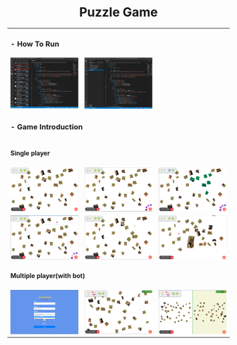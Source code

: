 <h1 align="center">Puzzle Game</h1>

<div>


  <table>
    <tr>
      <td colspan="3"><h3> - How To Run</h3></td>
    </tr>
    <tr>
      <td><img src="./assets/img/readme/install_1.png"></td>
      <td><img src="./assets/img/readme/install_2.png"></td>
    </tr>
    <tr>
      <td colspan="3"><h3> - Game Introduction</h3></td>
    </tr>
    <tr>
      <td colspan="3"><h4> Single player </h4></td>
    </tr>
    <tr>
      <td><img src="./assets/img/readme/game_1.png"></td>
      <td><img src="./assets/img/readme/game_2.png"></td>
      <td><img src="./assets/img/readme/game_3.png"></td>
    </tr>
    <tr>    
      <td><img src="./assets/img/readme/game_4.png"></td>
      <td><img src="./assets/img/readme/game_5.png"></td>
      <td><img src="./assets/img/readme/game_6.png"></td>
    </tr>
    <tr>
      <td colspan="6"><h4> Multiple player(with bot) </h4></td>
    </tr>
    <tr>
      <td><img src="./assets/img/readme/game_7.png"></td>
      <td><img src="./assets/img/readme/game_8.png"></td> 
      <td><img src="./assets/img/readme/game_9.png"></td> 
    </tr>
  </table>
</div>